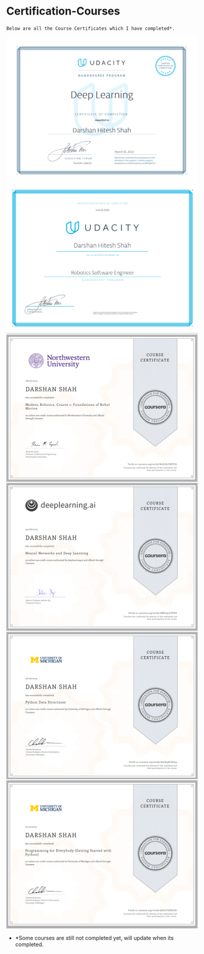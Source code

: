 # Certification-Courses

`Below are all the Course Certificates which I have completed*.`

![pic6](https://github.com/darshan6998/Certification-Courses/blob/master/CertificatesImages/Udacity%20Nanodegree%20Graduation%20Certificate-1.png)
![pic1](https://github.com/darshan6998/Certification-Courses/blob/master/CertificatesImages/Robotics%20Software%20Engineer%20Udacity.png)
![pic2](https://github.com/darshan6998/Certification-Courses/blob/master/CertificatesImages/Coursera%20Modern%20Robotics.png)
![pic3](https://github.com/darshan6998/Certification-Courses/blob/master/CertificatesImages/Coursera%20Neural%20Network%20and%20Deep%20Learning.png)
![pic4](https://github.com/darshan6998/Certification-Courses/blob/master/CertificatesImages/Coursera%20Python%20data%20Structures.png)
![pic5](https://github.com/darshan6998/Certification-Courses/blob/master/CertificatesImages/Coursera%20Starting%20with%20Python.png)


  *   *Some courses are still not completed yet, will update when its completed.
